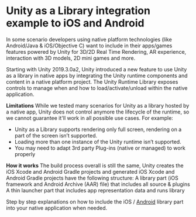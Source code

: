 # Unity as a Library integration example to iOS and Android #

In some scenario developers using native platform technologies (like Android/Java & iOS/Objective C) want to include in their apps/games features powered by Unity for 3D/2D Real Time Rendering, AR experience, interaction with 3D models, 2D mini games and more.

Starting with Unity 2019.3.0a2, Unity  introduced a new feature to use Unity as a library in native apps by integrating the Unity runtime components and content in a native platform project. The Unity Runtime Library exposes controls to manage when and how to load/activate/unload within the native application.

**Limitations**
While we tested many scenarios for Unity as a library hosted by a native app, Unity does not control anymore the lifecycle of the runtime, so we cannot guarantee it'll work in all possible use cases. 
For example:
- Unity as a Library supports rendering only full screen, rendering on a part of the screen isn’t supported.
- Loading more than one instance of the Unity runtime isn’t supported.
- You may need to adapt 3rd party Plug-ins (native or managed) to work properly  

**How it works**
The build process overall is still the same, Unity creates the iOS Xcode and Android Gradle projects and generated iOS Xcode and Android Gradle projects have the following structure:
 A library part (iOS framework and Android Archive (AAR) file) that includes all source & plugins 
 A thin launcher part that includes app representation data and runs library

Step by step explanations on how to include the iOS / [Android](docs/android.md) library part into your native application when needed.

